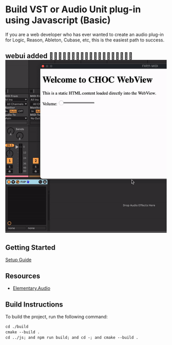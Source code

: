 # Build VST or Audio Unit plug-in using Javascript (Basic)

If you are a web developer who has ever wanted to create an audio plug-in for Logic, Reason, Ableton, Cubase, etc, this is the easiest path to success.

## webui added 🚀😄🚀😄🚀😄🚀😄🚀😄🚀😄🚀😄🚀😄🚀😄🚀![Demo of the project](assets/ezgif-7-d7ee6caa0a.gif)

## Getting Started

[Setup Guide](https://www.chrisjmendez.com/2023/03/29/build-vst-or-audio-unit-plugin-using-javascript-basic/)


## Resources 

* [Elementary.Audio](https://www.elementary.audio/)


## Build Instructions

To build the project, run the following command:

```markdown
cd ./build
cmake --build .
cd ../js; and npm run build; and cd -; and cmake --build .

